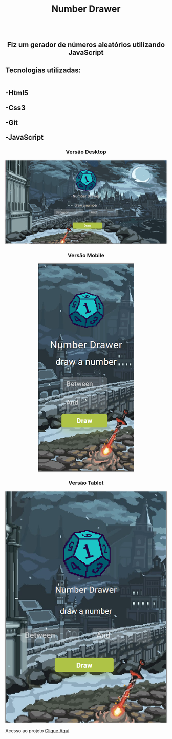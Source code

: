 <h1 align="center"> Number Drawer </h1>
<br>
<br>
<h2 align="center">Fiz um gerador de números aleatórios utilizando JavaScript</h2>

<h2>Tecnologias utilizadas:
 <br> <br>
  <p>-Html5</p>
  <p>-Css3</p>
  <p>-Git</p>
  <p>-JavaScript</p>
</h2>

<h3 align="center"> Versão Desktop</h3>

<img src="https://github.com/EvertonDepla/Number-Drawer/blob/master/assets/numberdrawerdesktop.PNG?raw=true" alt="print-site1">

<h3 align="center"> Versão Mobile</h3>

<div align="center">

<img src="https://github.com/EvertonDepla/Number-Drawer/blob/master/assets/numberdrawermobile.PNG?raw=true" alt="print-site2" width="300px">

</div>

 <h3 align="center"> Versão Tablet</h3>

<div align="center">
 
<img src="https://github.com/EvertonDepla/Number-Drawer/blob/master/assets/numberdrawertablet.PNG?raw=true" margin-left="200px">

 </div>
 
 <p>

Acesso ao projeto <a href="">Clique Aqui <a>
  
 </p>
